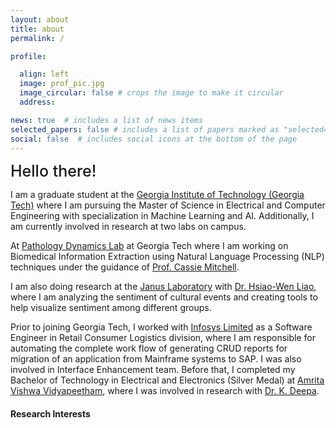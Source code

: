 ```yaml
---
layout: about
title: about
permalink: /

profile:

  align: left
  image: prof_pic.jpg
  image_circular: false # crops the image to make it circular
  address: 

news: true  # includes a list of news items
selected_papers: false # includes a list of papers marked as "selected={true}"
social: false  # includes social icons at the bottom of the page
---
```


<!--<br>-->
<span style="font-weight:500; font-size: 25px" >  Hello there! </span>

I am a graduate student at the [Georgia Institute of Technology (Georgia Tech)](https://www.gatech.edu/) where I am pursuing the Master of Science in Electrical and Computer Engineering with specialization in Machine Learning and AI. Additionally, I am currently involved in research at two labs on campus. <br>

At [Pathology Dynamics Lab](https://sites.gatech.edu/cassie-mitchell-lab/) at Georgia Tech where I am working on Biomedical Information Extraction using Natural Language Processing (NLP) techniques under the guidance of [Prof. Cassie Mitchell](https://sites.gatech.edu/cassie-mitchell-lab/people/pi-profile/). <br>

I am also doing research at the [Janus Laboratory](https://sites.gatech.edu/liaolab/) with [Dr. Hsiao-Wen Liao](https://sites.gatech.edu/liaolab/people/director/), where I am analyzing the sentiment of cultural events and creating tools to help visualize sentiment among different groups. <br>

Prior to joining Georgia Tech, I worked with [Infosys Limited](https://www.infosys.com/) as a Software Engineer in Retail Consumer Logistics division, where I am responsible for automating the complete work flow of generating CRUD reports for migration of an application from Mainframe systems to SAP. I was also involved in Interface Enhancement team. Before that, I completed my Bachelor of Technology in Electrical and Electronics (Silver Medal) at [Amrita Vishwa Vidyapeetham](https://www.amrita.edu/), where I was involved in research with [Dr. K. Deepa](https://www.amrita.edu/faculty/k-deepa). <br>




<h4>Research Interests</h4>


